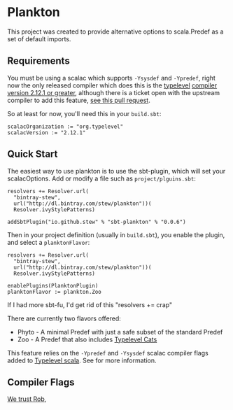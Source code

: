 Plankton
========

This project was created to provide alternative options to
scala.Predef as a set of default imports.



Requirements
------------

You must be using a scalac which supports `-Ysysdef` and `-Ypredef`,
right now the only released compiler which does this is
the
[typelevel](http://typelevel.org) [compiler version 2.12.1 or greater](http://typelevel.org/scala/),
although there is a ticket open with the upstream compiler to add this
feature, 
[see this pull request](https://github.com/scala/scala/pull/5350).

So at least for now, you'll need this in your `build.sbt`:

	scalacOrganization := "org.typelevel"
	scalacVersion := "2.12.1"


Quick Start
-----------

The easiest way to use plankton is to use the sbt-plugin, which will
set your scalacOptions. Add or modify a file such as `project/plguins.sbt`:

    resolvers += Resolver.url(
      "bintray-stew",
      url("http://dl.bintray.com/stew/plankton"))(
      Resolver.ivyStylePatterns)

    addSbtPlugin("io.github.stew" % "sbt-plankton" % "0.0.6")

Then in your project definition (usually in `build.sbt`), you enable the
plugin, and select a `planktonFlavor`:

    resolvers += Resolver.url(
      "bintray-stew",
      url("http://dl.bintray.com/stew/plankton"))(
      Resolver.ivyStylePatterns)

	enablePlugins(PlanktonPlugin)
	planktonFlavor := plankton.Zoo

If I had more sbt-fu, I'd get rid of this "resolvers += crap"

There are currently two flavors offered:

- Phyto - A minimal Predef with just a safe subset of the standard Predef
- Zoo - A Predef that also includes [Typelevel Cats](https://github.com/typelevel/cats)

This feature relies on the `-Ypredef` and `-Ysysdef` scalac compiler
flags added to [Typelevel scala](http://typelevel.org/scala/). See
 for more
information.

Compiler Flags
--------------
[We trust Rob](https://tpolecat.github.io/2017/04/25/scalac-flags.html),

